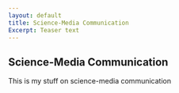 ```yaml
---
layout: default
title: Science-Media Communication
Excerpt: Teaser text
---
```


## Science-Media Communication

This is my stuff on science-media communication
